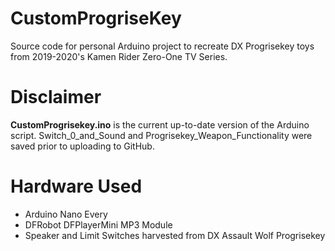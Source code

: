 # CustomProgriseKey
Source code for personal Arduino project to recreate DX Progrisekey toys from 2019-2020's Kamen Rider Zero-One TV Series.

# Disclaimer
**CustomProgrisekey.ino** is the current up-to-date version of the Arduino script. 
Switch_0_and_Sound and Progrisekey_Weapon_Functionality were saved prior to uploading to GitHub.

# Hardware Used
- Arduino Nano Every
- DFRobot DFPlayerMini MP3 Module
- Speaker and Limit Switches harvested from DX Assault Wolf Progrisekey
